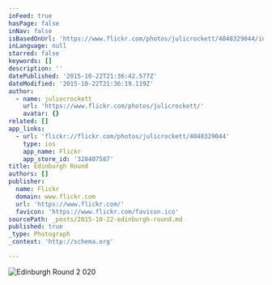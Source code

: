 ```yaml
---
inFeed: true
hasPage: false
inNav: false
isBasedOnUrl: 'https://www.flickr.com/photos/julicrockett/4048329044/in/photolist-7aJKbC-7aJBrL-7aJvD5-7aKxAA-7aF546-7aFby4-7aJCvm-7aJMBh-7aFaHM-7aFUp8-7aFd8e-7aJDaQ-7aF3rD-7aK3Wf-7aKAL9-7aJPpC-7aKDmm-7aJLU5-7aJuP9-7aFou8-7aERXi-7aFHHg-7aJHrj-7aKzGj-7aFPwr-7aF8qH-7aKhhY-7aJRJA-7aJJ5U-7aK5pU-7aKGkd-7aFsUe-7aKfBU-7aFnhM-7aKJ2C-7aLtHA-7aKK2S-7aJZXG-m3CtW-5dmRxo-qXXd3-7aGHZg-7aLxQE-7aGKmB-7aLwvo-7aLyxm-fCi2BF-fCzCTw-fCigB8-7aEaYc'
inLanguage: null
starred: false
keywords: []
description: ''
datePublished: '2015-10-22T21:36:42.577Z'
dateModified: '2015-10-22T21:36:19.119Z'
author:
  - name: juliocrockett
    url: 'https://www.flickr.com/photos/julicrockett/'
    avatar: {}
related: []
app_links:
  - url: 'flickr://flickr.com/photos/julicrockett/4048329044'
    type: ios
    app_name: Flickr
    app_store_id: '328407587'
title: Edinburgh Round
authors: []
publisher:
  name: Flickr
  domain: www.flickr.com
  url: 'https://www.flickr.com/'
  favicon: 'https://www.flickr.com/favicon.ico'
sourcePath: _posts/2015-10-22-edinburgh-round.md
published: true
_type: Photograph
_context: 'http://schema.org'

---
```

![Edinburgh Round 2 020](https://farm3.staticflickr.com/2577/4048329044_ba71d629ee_b.jpg)